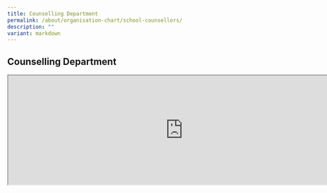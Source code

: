 ```yaml
---
title: Counselling Department
permalink: /about/organisation-chart/school-counsellors/
description: ""
variant: markdown
---
```

<h2>Counselling Department</h2>
<iframe src="https://docs.google.com/document/d/e/2PACX-1vQF1XDp-d1CZsxGYCp1Lpzm-9LWUhVCWP1QbLqbYtdYS-rO2VWZ4dMoRK8nl_wEp32h95S2Psea_zcV/pub?embedded=true" width="800px" height="250px" scrolling="no"></iframe>